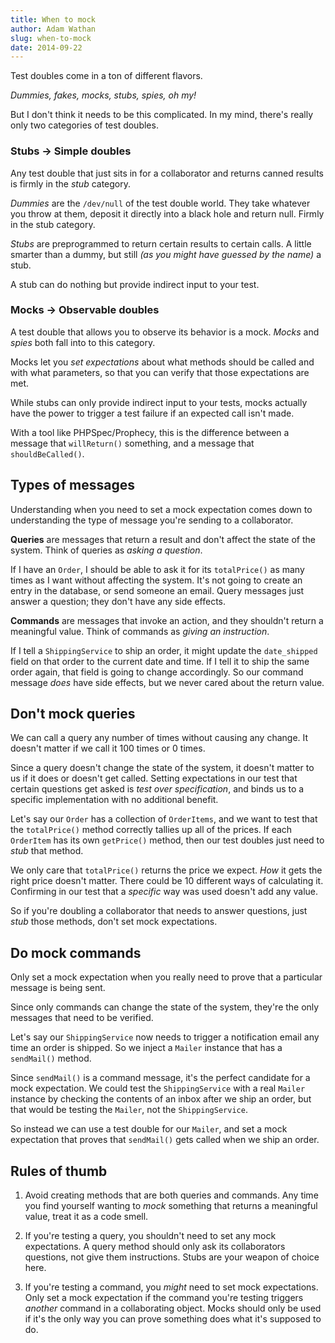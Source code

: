```yaml
---
title: When to mock
author: Adam Wathan
slug: when-to-mock
date: 2014-09-22
---
```


Test doubles come in a ton of different flavors.

*Dummies, fakes, mocks, stubs, spies, oh my!*

But I don't think it needs to be this complicated. In my mind, there's really only two categories of test doubles.

### Stubs &rarr; Simple doubles

Any test double that just sits in for a collaborator and returns canned results is firmly in the *stub* category.

*Dummies* are the `/dev/null` of the test double world. They take whatever you throw at them, deposit it directly into a black hole and return null. Firmly in the stub category.

*Stubs* are preprogrammed to return certain results to certain calls. A little smarter than a dummy, but still *(as you might have guessed by the name)* a stub.

A stub can do nothing but provide indirect input to your test.

### Mocks &rarr; Observable doubles

A test double that allows you to observe its behavior is a mock. *Mocks* and *spies* both fall into to this category.

Mocks let you *set expectations* about what methods should be called and with what parameters, so that you can verify that those expectations are met.

While stubs can only provide indirect input to your tests, mocks actually have the power to trigger a test failure if an expected call isn't made.

With a tool like PHPSpec/Prophecy, this is the difference between a message that `willReturn()` something, and a message that `shouldBeCalled()`.

## Types of messages

Understanding when you need to set a mock expectation comes down to understanding the type of message you're sending to a collaborator.

**Queries** are messages that return a result and don't affect the state of the system. Think of queries as *asking a question*.

If I have an `Order`, I should be able to ask it for its `totalPrice()` as many times as I want without affecting the system. It's not going to create an entry in the database, or send someone an email. Query messages just answer a question; they don't have any side effects.

**Commands** are messages that invoke an action, and they shouldn't return a meaningful value. Think of commands as *giving an instruction*.

If I tell a `ShippingService` to ship an order, it might update the `date_shipped` field on that order to the current date and time. If I tell it to ship the same order again, that field is going to change accordingly. So our command message *does* have side effects, but we never cared about the return value.

## Don't mock queries

We can call a query any number of times without causing any change. It doesn't matter if we call it 100 times or 0 times.

Since a query doesn't change the state of the system, it doesn't matter to us if it does or doesn't get called. Setting expectations in our test that certain questions get asked is *test over specification*, and binds us to a specific implementation with no additional benefit.

Let's say our `Order` has a collection of `OrderItems`, and we want to test that the `totalPrice()` method correctly tallies up all of the prices. If each `OrderItem` has its own `getPrice()` method, then our test doubles just need to *stub* that method.

We only care that `totalPrice()` returns the price we expect. *How* it gets the right price doesn't matter. There could be 10 different ways of calculating it. Confirming in our test that a *specific* way was used doesn't add any value.

So if you're doubling a collaborator that needs to answer questions, just *stub* those methods, don't set mock expectations.

## Do mock commands

Only set a mock expectation when you really need to prove that a particular message is being sent.

Since only commands can change the state of the system, they're the only messages that need to be verified.

Let's say our `ShippingService` now needs to trigger a notification email any time an order is shipped. So we inject a `Mailer` instance that has a `sendMail()` method.

Since `sendMail()` is a command message, it's the perfect candidate for a mock expectation. We could test the `ShippingService` with a real `Mailer` instance by checking the contents of an inbox after we ship an order, but that would be testing the `Mailer`, not the `ShippingService`.

So instead we can use a test double for our `Mailer`, and set a mock expectation that proves that `sendMail()` gets called when we ship an order.

## Rules of thumb

1. Avoid creating methods that are both queries and commands. Any time you find yourself wanting to *mock* something that returns a meaningful value, treat it as a code smell.

2. If you're testing a query, you shouldn't need to set any mock expectations. A query method should only ask its collaborators questions, not give them instructions. Stubs are your weapon of choice here.

3. If you're testing a command, you *might* need to set mock expectations. Only set a mock expectation if the command you're testing triggers *another* command in a collaborating object. Mocks should only be used if it's the only way you can prove something does what it's supposed to do.
